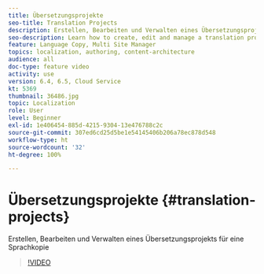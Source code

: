 ```yaml
---
title: Übersetzungsprojekte
seo-title: Translation Projects
description: Erstellen, Bearbeiten und Verwalten eines Übersetzungsprojekts für eine Sprachkopie
seo-description: Learn how to create, edit and manage a translation project for your Language Copy.
feature: Language Copy, Multi Site Manager
topics: localization, authoring, content-architecture
audience: all
doc-type: feature video
activity: use
version: 6.4, 6.5, Cloud Service
kt: 5369
thumbnail: 36486.jpg
topic: Localization
role: User
level: Beginner
exl-id: 1e406454-885d-4215-9304-13e476788c2c
source-git-commit: 307ed6cd25d5be1e54145406b206a78ec878d548
workflow-type: ht
source-wordcount: '32'
ht-degree: 100%

---
```


# Übersetzungsprojekte {#translation-projects}

Erstellen, Bearbeiten und Verwalten eines Übersetzungsprojekts für eine Sprachkopie

>[!VIDEO](https://video.tv.adobe.com/v/36486?quality=12&learn=on)
